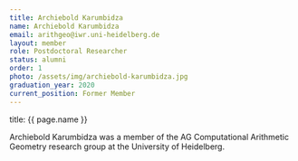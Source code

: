 ```yaml
---
title: Archiebold Karumbidza
name: Archiebold Karumbidza
email: arithgeo@iwr.uni-heidelberg.de
layout: member
role: Postdoctoral Researcher
status: alumni
order: 1
photo: /assets/img/archiebold-karumbidza.jpg
graduation_year: 2020
current_position: Former Member
---
```


title: {{ page.name }}

Archiebold Karumbidza was a member of the AG Computational Arithmetic Geometry research group at the University of Heidelberg.